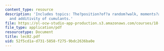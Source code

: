 ```yaml
---
content_type: resource
description: 'Includes topics: The?position?of?a random?walk, moments?and cumulants,
  and additivity of cumulants.'
file: https://ol-ocw-studio-app-production.s3.amazonaws.com/courses/18-366-random-walks-and-diffusion-fall-2006/52f5cd1ad7315858f2759bdc2636ba0e_lec02.pdf
file_type: application/pdf
resourcetype: Document
title: lec02.pdf
uid: 52f5cd1a-d731-5858-f275-9bdc2636ba0e
---
```


